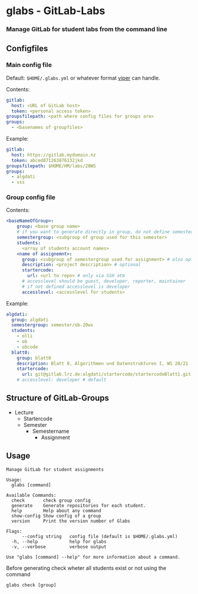 # glabs - GitLab-Labs

### Manage GitLab for student labs from the command line

## Configfiles

### Main config file

Default: `$HOME/.glabs.yml` or whatever format [viper](https://github.com/spf13/viper) can handle.

Contents:

```.yaml
gitlab:
  host: <URL of GitLab host>
  token: <personal access token>
groupsfilepath: <path where config files for groups are>
groups:
  - <basenames of groupfiles>
```

Example:

```.yaml
gitlab:
  host: https://gitlab.mydomain.nz
  token: abced871263876132jkd
groupsfilepath: $HOME/HM/labs/20WS
groups:
  - algdati
  - vss
```

### Group config file

Contents:

```.yaml
<baseNameOfGroup>:
    group: <base group name>
    # if you want to generate directly in group, do not define semestergroup
    semestergroup: <subgroup of group used for this semester>
    students:
      <array of students account names>
    <name of assignemnt>:
      group: <subgroup of semestergroup used for assignment> # also optional
      description: <project description> # optional
      startercode:
        url: <url to repo> # only via SSH atm
      # accesslevel should be guest, developer, reporter, maintainer
      # if not defined accesslevel is developer
      accesslevel: <accesslevel for students>
```

Example:

```.yaml
algdati:
  group: algdati
  semestergroup: semester/ob-20ws
  students:
    - olli
    - ob
    - obcode
  blatt0:
    group: blatt0
    description: Blatt 0, Algorithmen und Datenstrukturen I, WS 20/21
    startercode:
      url: git@gitlab.lrz.de:algdati/startercode/startercodeBlatt1.git
    # accesslevel: developer # default
```

## Structure of GitLab-Groups

-   Lecture
    -   Startercode
    -   Semester
        -   Semestername
            -   Assignment

## Usage

```
Manage GitLab for student assignments

Usage:
  glabs [command]

Available Commands:
  check       check group config
  generate    Generate repositories for each student.
  help        Help about any command
  show-config Show config of a group
  version     Print the version number of Glabs

Flags:
      --config string   config file (default is $HOME/.glabs.yml)
  -h, --help            help for glabs
  -v, --verbose         verbose output

Use "glabs [command] --help" for more information about a command.
```

Before generating check wheter all students exist or not using the command

```
glabs check [group]
```
